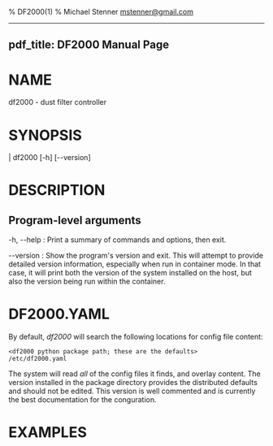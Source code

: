% DF2000(1)
% Michael Stenner <mstenner@gmail.com>

---
pdf_title: DF2000 Manual Page
---

# NAME

df2000 - dust filter controller

# SYNOPSIS

| df2000 [-h] [--version]

# DESCRIPTION


## Program-level arguments

-h, --help
:   Print a summary of commands and options, then exit.

--version
:   Show the program's version and exit.  This will attempt to provide
    detailed version information, especially when run in container
    mode.  In that case, it will print both the version of the system
    installed on the host, but also the version being run within the
    container.

# DF2000.YAML

By default, *df2000* will search the following locations for config
file content:

    <df2000 python package path; these are the defaults>
    /etc/df2000.yaml

The system will read *all* of the config files it finds, and overlay
content.  The version installed in the package directory provides the
distributed defaults and should not be edited.  This version is well
commented and is currently the best documentation for the conguration.

# EXAMPLES

